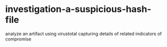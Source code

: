 # investigation-a-suspicious-hash-file
analyze an artifact using virustotal capturing details of related indicators of compromise 
